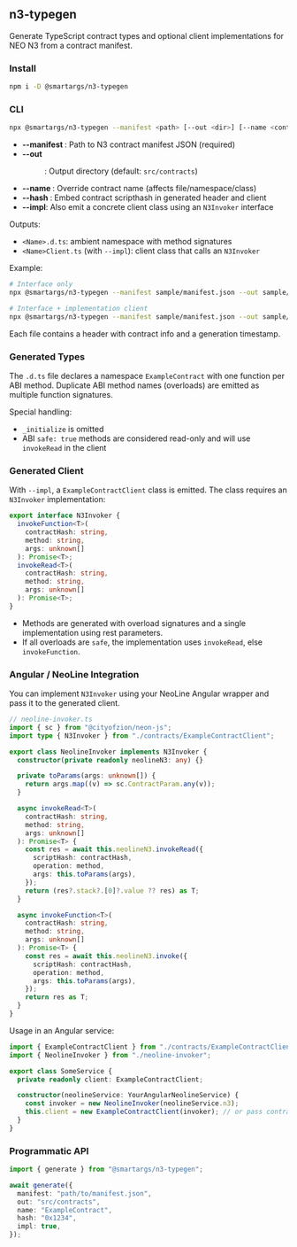 ## n3-typegen

Generate TypeScript contract types and optional client implementations for NEO N3 from a contract manifest.

### Install

```bash
npm i -D @smartargs/n3-typegen
```

### CLI

```bash
npx @smartargs/n3-typegen --manifest <path> [--out <dir>] [--name <contract>] [--hash <scriptHash>] [--impl]
```

- **--manifest <path>**: Path to N3 contract manifest JSON (required)
- **--out <dir>**: Output directory (default: `src/contracts`)
- **--name <contract>**: Override contract name (affects file/namespace/class)
- **--hash <scriptHash>**: Embed contract scripthash in generated header and client
- **--impl**: Also emit a concrete client class using an `N3Invoker` interface

Outputs:

- `<Name>.d.ts`: ambient namespace with method signatures
- `<Name>Client.ts` (with `--impl`): client class that calls an `N3Invoker`

Example:

```bash
# Interface only
npx @smartargs/n3-typegen --manifest sample/manifest.json --out sample/out --name ExampleContract --hash 0x1234

# Interface + implementation client
npx @smartargs/n3-typegen --manifest sample/manifest.json --out sample/out --name ExampleContract --hash 0x1234 --impl
```

Each file contains a header with contract info and a generation timestamp.

### Generated Types

The `.d.ts` file declares a namespace `ExampleContract` with one function per ABI method. Duplicate ABI method names (overloads) are emitted as multiple function signatures.

Special handling:

- `_initialize` is omitted
- ABI `safe: true` methods are considered read-only and will use `invokeRead` in the client

### Generated Client

With `--impl`, a `ExampleContractClient` class is emitted. The class requires an `N3Invoker` implementation:

```ts
export interface N3Invoker {
  invokeFunction<T>(
    contractHash: string,
    method: string,
    args: unknown[]
  ): Promise<T>;
  invokeRead<T>(
    contractHash: string,
    method: string,
    args: unknown[]
  ): Promise<T>;
}
```

- Methods are generated with overload signatures and a single implementation using rest parameters.
- If all overloads are `safe`, the implementation uses `invokeRead`, else `invokeFunction`.

### Angular / NeoLine Integration

You can implement `N3Invoker` using your NeoLine Angular wrapper and pass it to the generated client.

```ts
// neoline-invoker.ts
import { sc } from "@cityofzion/neon-js";
import type { N3Invoker } from "./contracts/ExampleContractClient";

export class NeolineInvoker implements N3Invoker {
  constructor(private readonly neolineN3: any) {}

  private toParams(args: unknown[]) {
    return args.map((v) => sc.ContractParam.any(v));
  }

  async invokeRead<T>(
    contractHash: string,
    method: string,
    args: unknown[]
  ): Promise<T> {
    const res = await this.neolineN3.invokeRead({
      scriptHash: contractHash,
      operation: method,
      args: this.toParams(args),
    });
    return (res?.stack?.[0]?.value ?? res) as T;
  }

  async invokeFunction<T>(
    contractHash: string,
    method: string,
    args: unknown[]
  ): Promise<T> {
    const res = await this.neolineN3.invoke({
      scriptHash: contractHash,
      operation: method,
      args: this.toParams(args),
    });
    return res as T;
  }
}
```

Usage in an Angular service:

```ts
import { ExampleContractClient } from "./contracts/ExampleContractClient";
import { NeolineInvoker } from "./neoline-invoker";

export class SomeService {
  private readonly client: ExampleContractClient;

  constructor(neolineService: YourAngularNeolineService) {
    const invoker = new NeolineInvoker(neolineService.n3);
    this.client = new ExampleContractClient(invoker); // or pass contract hash if not using --hash
  }
}
```

### Programmatic API

```ts
import { generate } from "@smartargs/n3-typegen";

await generate({
  manifest: "path/to/manifest.json",
  out: "src/contracts",
  name: "ExampleContract",
  hash: "0x1234",
  impl: true,
});
```
